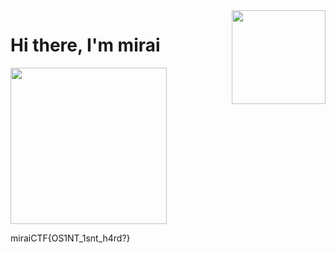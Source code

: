 <img src="https://i.imgur.com/3BVx67n.gif"  align="right" width="150"/>

# Hi there, I'm mirai

<!-- I'm a 4th year CS undergraduate and I love exploring new technologies.

- 🔭 I'm interested in Information Security
- 🌱 I’m currently focusing on hardening my CTF skills, specifically in Binary Exploitation.
- 🎵 I listen to KPOP. -->

<a href="https://github.com/kittinan/spotify-github-profile">
  <img width="250" src="https://spotify-github-profile.vercel.app/api/view?uid=tzqmjty3vssn0dnh9ersqi44v&cover_image=true&theme=natemoo-re&bar_color=53b14f&bar_color_cover=true">
</a> 

<!-- ![metrics](https://metrics.lecoq.io/haseul?template=classic&config.timezone=Asia%2FSingapore) -->
<!--- ![ViewCount](https://views.whatilearened.today/views/github/heizes/views.svg?cache=remove) -->

miraiCTF{OS1NT_1snt_h4rd?}
